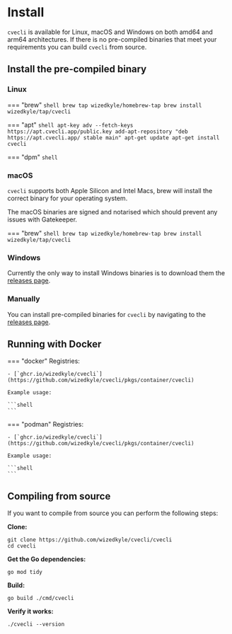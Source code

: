 # Install

`cvecli` is available for Linux, macOS and Windows on both amd64 and arm64 architectures.
If there is no pre-compiled binaries that meet your requirements you can build `cvecli` from source.

## Install the pre-compiled binary

### Linux

=== "brew"
    ```shell
    brew tap wizedkyle/homebrew-tap
    brew install wizedkyle/tap/cvecli
    ```

=== "apt"
    ```shell
    apt-key adv --fetch-keys https://apt.cvecli.app/public.key
    add-apt-repository "deb https://apt.cvecli.app/ stable main"
    apt-get update
    apt-get install cvecli
    ```

=== "dpm"
    ```shell
    ```

### macOS

`cvecli` supports both Apple Silicon and Intel Macs, brew will install the correct binary for your operating system.

The macOS binaries are signed and notarised which should prevent any issues with Gatekeeper.

=== "brew"
    ```shell
    brew tap wizedkyle/homebrew-tap
    brew install wizedkyle/tap/cvecli
    ```

### Windows

Currently the only way to install Windows binaries is to download them the [releases page](https://github.com/wizedkyle/cvecli/releases).

### Manually

You can install pre-compiled binaries for `cvecli` by navigating to the [releases page](https://github.com/wizedkyle/cvecli/releases).

## Running with Docker

=== "docker"
    Registries:
    
    - [`ghcr.io/wizedkyle/cvecli`](https://github.com/wizedkyle/cvecli/pkgs/container/cvecli)
    
    Example usage:
    
    ```shell
    ```

=== "podman"
    Registries:

    - [`ghcr.io/wizedkyle/cvecli`](https://github.com/wizedkyle/cvecli/pkgs/container/cvecli)
    
    Example usage:
    
    ```shell
    ```

## Compiling from source

If you want to compile from source you can perform the following steps:

**Clone:**

```shell
git clone https://github.com/wizedkyle/cvecli/cvecli
cd cvecli
```

**Get the Go dependencies:**

```shell
go mod tidy
```

**Build:**

```shell
go build ./cmd/cvecli
```

**Verify it works:**

```shell
./cvecli --version
```
